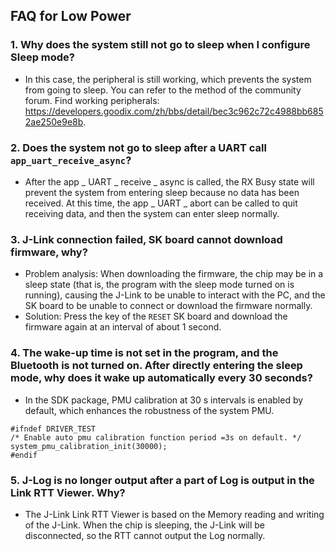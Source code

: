 ## FAQ for Low Power



### 1. Why does the system still not go to sleep when I configure Sleep mode?
-   In this case, the peripheral is still working, which prevents the system from going to sleep. You can refer to the method of the community forum. Find working peripherals: https://developers.goodix.com/zh/bbs/detail/bec3c962c72c4988bb6852ae250e9e8b.



### 2. Does the system not go to sleep after a UART call ```app_uart_receive_async```?

-   After the app _ UART _ receive _ async is called, the RX Busy state will prevent the system from entering sleep because no data has been received. At this time, the app _ UART _ abort can be called to quit receiving data, and then the system can enter sleep normally.

    

### 3. J-Link connection failed, SK board cannot download firmware, why?
- Problem analysis: When downloading the firmware, the chip may be in a sleep state (that is, the program with the sleep mode turned on is running), causing the J-Link to be unable to interact with the PC, and the SK board to be unable to connect or download the firmware normally.
- Solution: Press the key of the `RESET` SK board and download the firmware again at an interval of about 1 second.



### 4. The wake-up time is not set in the program, and the Bluetooth is not turned on. After directly entering the sleep mode, why does it wake up automatically every 30 seconds?

- In the SDK package, PMU calibration at 30 s intervals is enabled by default, which enhances the robustness of the system PMU.

```
#ifndef DRIVER_TEST
/* Enable auto pmu calibration function period =3s on default. */
system_pmu_calibration_init(30000);
#endif
```



### 5. J-Log is no longer output after a part of Log is output in the Link RTT Viewer. Why?
-   The J-Link Link RTT Viewer is based on the Memory reading and writing of the J-Link. When the chip is sleeping, the J-Link will be disconnected, so the RTT cannot output the Log normally.

